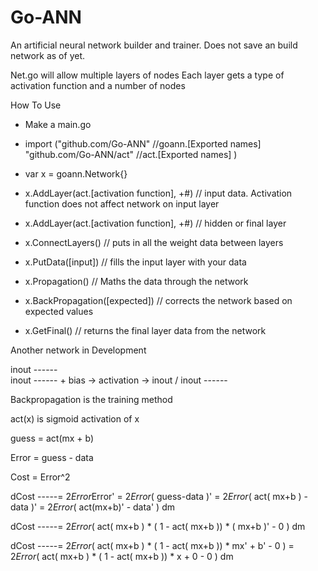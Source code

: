 # Go-ANN
An artificial neural network builder and trainer. Does not save an build network as of yet.

Net.go will allow multiple layers of nodes
Each layer gets a type of activation function and a number of nodes

How To Use
- Make a main.go

- import ("github.com/Go-ANN"     //goann.[Exported names]
          "github.com/Go-ANN/act" //act.[Exported names]
)

- var x = goann.Network{}
- x.AddLayer(act.[activation function], +#) // input data. Activation function does not affect network on input layer
- x.AddLayer(act.[activation function], +#) // hidden or final layer
- x.ConnectLayers()                         // puts in all the weight data between layers
- x.PutData([input])                        // fills the input layer with your data
- x.Propagation()                           // Maths the data through the network
- x.BackPropagation([expected])             // corrects the network based on expected values
- x.GetFinal()                              // returns the final layer data from the network

Another network in Development

inout ------
            \
inout ------ + bias -> activation -> inout
            /
inout ------

Backpropagation is the training method

act(x) is sigmoid activation of x

guess = act(mx + b)

Error = guess - data

Cost = Error^2

dCost
-----= 2*Error*Error' = 2*Error*( guess-data )' = 2*Error*( act( mx+b ) - data )' = 2*Error*( act(mx+b)' - data' )
 dm

dCost
-----= 2*Error*( act( mx+b ) * ( 1 - act( mx+b )) * ( mx+b )' - 0 )
 dm

dCost
-----= 2*Error*( act( mx+b ) * ( 1 - act( mx+b )) * mx' + b' - 0 ) = 2*Error*( act( mx+b ) * ( 1 - act( mx+b )) * x + 0 - 0 )
 dm
